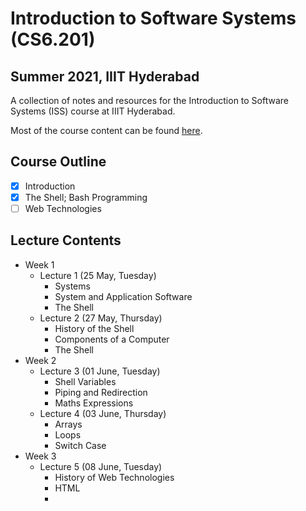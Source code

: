 # Introduction to Software Systems (CS6.201)
## Summer 2021, IIIT Hyderabad

A collection of notes and resources for the Introduction to Software Systems (ISS) course at IIIT Hyderabad.

Most of the course content can be found [here](https://serciiit.gitbook.io/introduction-to-software-systems/).

## Course Outline
- [x] Introduction
- [x] The Shell; Bash Programming
- [ ] Web Technologies

## Lecture Contents
* Week 1
    * Lecture 1 (25 May, Tuesday)
        - Systems
        - System and Application Software
        - The Shell
    * Lecture 2 (27 May, Thursday)
        - History of the Shell
        - Components of a Computer
        - The Shell
* Week 2
    * Lecture 3 (01 June, Tuesday)
        - Shell Variables
        - Piping and Redirection
        - Maths Expressions
    * Lecture 4 (03 June, Thursday)
        - Arrays
        - Loops
        - Switch Case
* Week 3
    * Lecture 5 (08 June, Tuesday)
        - History of Web Technologies
        - HTML
        - 

